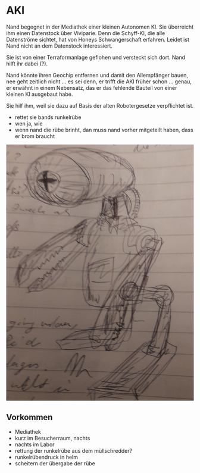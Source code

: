 # AKI

Nand begegnet in der Mediathek einer kleinen Autonomen KI. Sie überreicht ihm einen Datenstock über Viviparie. Denn die Schyff-KI, die alle Datenströme sichtet, hat von Honeys Schwangerschaft erfahren. Leidet ist Nand nicht an dem Datenstock interessiert.

Sie ist von einer Terraformanlage geflohen und versteckt sich dort. Nand hilft ihr dabei (?).

Nand könnte ihren Geochip entfernen und damit den Allempfänger bauen, nee geht zeitlich nicht ... es sei denn, er trifft die AKI früher schon ... genau, er erwähnt in einem Nebensatz, das er das fehlende Bauteil von einer kleinen KI ausgebaut habe.

Sie hilf ihm, weil sie dazu auf Basis der alten Robotergesetze verpflichtet ist.

* rettet sie bands runkelrübe
* wen  ja, wie
* wenn nand die rübe brinht, dan  muss nand vorher mitgeteilt haben, dass er brom braucht

![image](/images/aki.jpg)

## Vorkommen

* Mediathek
* kurz im Besucherraum, nachts
* nachts im Labor
* rettung der runkelrübe aus dem müllschredder?
* runkelrübendruck in helm
*  scheitern der übergabe der rübe




